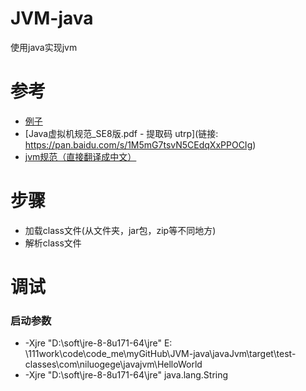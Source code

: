 # JVM-java

使用java实现jvm

# 参考

- [例子](https://github.com/fuzhengwei/itstack-demo-jvm)
- [Java虚拟机规范_SE8版.pdf - 提取码 utrp](链接: https://pan.baidu.com/s/1M5mG7tsvN5CEdqXxPPOCIg)
- [jvm规范（直接翻译成中文）](https://docs.oracle.com/javase/specs/jvms/se8/html/index.html)

# 步骤

- 加载class文件(从文件夹，jar包，zip等不同地方)
- 解析class文件

# 调试

### 启动参数

* -Xjre "D:\soft\jre-8-8u171-64\jre" E:
  \111work\code\code_me\myGitHub\JVM-java\javaJvm\target\test-classes\com\niluogege\javajvm\HelloWorld
* -Xjre "D:\soft\jre-8-8u171-64\jre" java.lang.String

